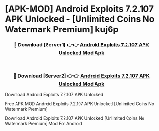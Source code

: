 # [APK-MOD] Android Exploits 7.2.107 APK Unlocked - [Unlimited Coins No Watermark Premium] kuj6p



<div align="center">
<h3>🔴 Download [Server1] 👉👉 <a href="https://momento.my/?title=Android_Exploits_7.2.107_APK_Unlocked">Android Exploits 7.2.107 APK Unlocked Mod Apk</a></h3><br>

<h3>🔴 Download [Server2] 👉👉 <a href="https://momento.my/?title=Android_Exploits_7.2.107_APK_Unlocked">Android Exploits 7.2.107 APK Unlocked Mod Apk</a></h3>
</div>



Download Android Exploits 7.2.107 APK Unlocked 

Free APK MOD Android Exploits 7.2.107 APK Unlocked [Unlimited Coins No Watermark Premium]

Download Android Exploits 7.2.107 APK Unlocked [Unlimited Coins No Watermark Premium] Mod For Android
